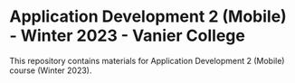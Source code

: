 # Application Development 2 (Mobile) - Winter 2023 - Vanier College

This repository contains materials for Application Development 2 (Mobile) course (Winter 2023).

